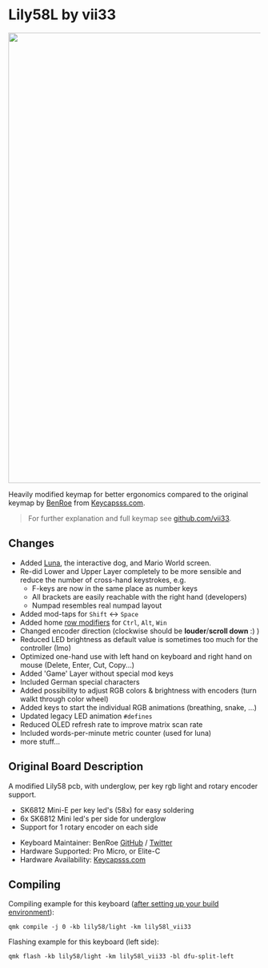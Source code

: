 # Lily58L by vii33
<img src="https://i.postimg.cc/3JsQJJV0/lily58l-logo-vii33.jpg" width="900">

Heavily modified keymap for better ergonomics compared to the original keymap by [BenRoe](https://github.com/qmk/qmk_firmware/tree/master/keyboards/lily58/keymaps/lily58l) from [Keycapsss.com](https://keycapsss.com).

> For further explanation and full keymap see [github.com/vii33](https://github.com/vii33/mecha-keyboard-lily58l).

## Changes
- Added [Luna](https://youtu.be/HgIQRazCAjo), the interactive dog, and Mario World screen.
- Re-did Lower and Upper Layer completely to be more sensible and reduce the number of cross-hand keystrokes, e.g. 
  - F-keys are now in the same place as number keys
  - All brackets are easily reachable with the right hand (developers)
  - Numpad resembles real numpad layout
- Added mod-taps for `Shift` <-> `Space`
- Added home [row modifiers](https://precondition.github.io/home-row-mods) for `Ctrl`, `Alt`, `Win`
- Changed encoder direction (clockwise should be **louder**/**scroll down** :) )
- Reduced LED brightness as default value is sometimes too much for the controller (Imo)
- Optimized one-hand use with left hand on keyboard and right hand on mouse (Delete, Enter, Cut, Copy...)
- Added 'Game' Layer without special mod keys
- Included German special characters
- Added possibility to adjust RGB colors & brightness with encoders (turn walkt through color wheel)
- Added keys to start the individual RGB animations (breathing, snake, ...)
- Updated legacy LED animation `#defines`
- Reduced OLED refresh rate to improve matrix scan rate
- Included words-per-minute metric counter (used for luna)
- more stuff...


## Original Board Description
A modified Lily58 pcb, with underglow, per key rgb light and rotary encoder support.
- SK6812 Mini-E per key led's (58x) for easy soldering
- 6x SK6812 Mini led's per side for underglow
- Support for 1 rotary encoder on each side

* Keyboard Maintainer: BenRoe [GitHub](https://github.com/BenRoe) / [Twitter](https://twitter.com/keycapsss)
* Hardware Supported: Pro Micro, or Elite-C
* Hardware Availability: [Keycapsss.com](https://keycapsss.com)

## Compiling

 Compiling example for this keyboard ([after setting up your build environment](https://docs.qmk.fm/#/getting_started_build_tools)):
 
    qmk compile -j 0 -kb lily58/light -km lily58l_vii33

Flashing example for this keyboard (left side):

    qmk flash -kb lily58/light -km lily58l_vii33 -bl dfu-split-left
    